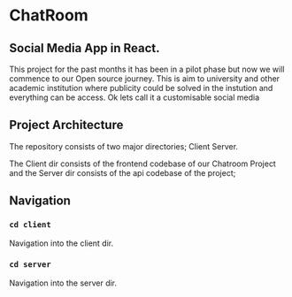 # ChatRoom
## Social Media App in React.
This project for the past months it has been in a pilot phase but now we will commence to our Open source journey.
This is aim to university and other academic institution where publicity could be solved in the instution and everything can be access.
Ok lets call it a customisable social media

## Project Architecture

The repository consists of two major directories;
    Client
    Server.

The Client dir consists of the frontend codebase of our Chatroom Project and the Server dir consists
of the api codebase of the project;

## Navigation

### `cd client`

Navigation into the client dir.

### `cd server`

Navigation into the server dir.
